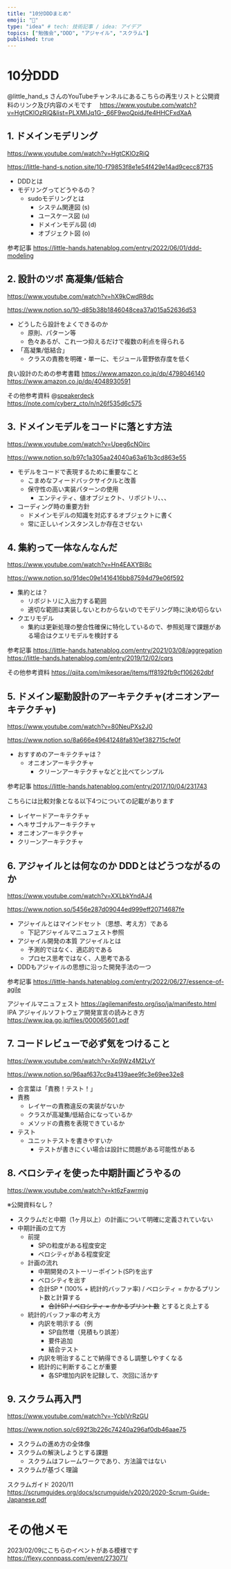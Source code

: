 ```yaml
---
title: "10分DDDまとめ"
emoji: "🐥"
type: "idea" # tech: 技術記事 / idea: アイデア
topics: ["勉強会","DDD", "アジャイル", "スクラム"]
published: true
---
```


# 10分DDD

@little_hand_s さんのYouTubeチャンネルにあるこちらの再生リストと公開資料のリンク及び内容のメモです
　https://www.youtube.com/watch?v=HgtCKlOzRiQ&list=PLXMIJq1G-_66F9woQpidJfe4HHCFxdXaA

## 1. ドメインモデリング

https://www.youtube.com/watch?v=HgtCKlOzRiQ

https://little-hand-s.notion.site/10-f79853f8e1e54f429e14ad9cecc87f35

- DDDとは
- モデリングってどうやるの？
  - sudoモデリングとは
    - システム関連図 (s)
    - ユースケース図 (u)
    - ドメインモデル図 (d)
    - オブジェクト図 (o)

参考記事
https://little-hands.hatenablog.com/entry/2022/06/01/ddd-modeling

## 2. 設計のツボ 高凝集/低結合

https://www.youtube.com/watch?v=hX9kCwdR8dc

https://www.notion.so/10-d85b38b1846048cea37a015a52636d53

- どうしたら設計をよくできるのか
  - 原則、パターン等
  - 色々あるが、これ一つ抑えるだけで複数の利点を得られる
- 「高凝集/低結合」
  - クラスの責務を明確・単一に、モジュール菅野依存度を低く

良い設計のための参考書籍
https://www.amazon.co.jp/dp/4798046140
https://www.amazon.co.jp/dp/4048930591

その他参考資料
@[speakerdeck](87050fae114d4f60b66eebfc89e57a1e)
https://note.com/cyberz_cto/n/n26f535d6c575

## 3. ドメインモデルをコードに落とす方法

https://www.youtube.com/watch?v=Upeg6cNOirc

https://www.notion.so/b97c1a305aa24040a63a61b3cd863e55

- モデルをコードで表現するために重要なこと
  - こまめなフィードバックサイクルと改善
  - 保守性の高い実装パターンの使用
    - エンティティ、値オブジェクト、リポジトリ、、、
- コーディング時の重要方針
  - ドメインモデルの知識を対応するオブジェクトに書く
  - 常に正しいインスタンスしか存在させない

## 4. 集約って一体なんなんだ

https://www.youtube.com/watch?v=Hn4EAXYBl8c

https://www.notion.so/91dec09e1416416bb87594d79e06f592

- 集約とは？
  - リポジトリに入出力する範囲
  - 適切な範囲は実装しないとわからないのでモデリング時に決め切らない
- クエリモデル
  - 集約は更新処理の整合性確保に特化しているので、参照処理で課題がある場合はクエリモデルを検討する

参考記事
https://little-hands.hatenablog.com/entry/2021/03/08/aggregation
https://little-hands.hatenablog.com/entry/2019/12/02/cqrs

その他参考資料
https://qiita.com/mikesorae/items/ff8192fb9cf106262dbf

## 5. ドメイン駆動設計のアーキテクチャ(オニオンアーキテクチャ)

https://www.youtube.com/watch?v=80NeuPXs2J0

https://www.notion.so/8a666e49641248fa810ef382715cfe0f

- おすすめのアーキテクチャは？
  - オニオンアーキテクチャ
    - クリーンアーキテクチャなどと比べてシンプル

参考記事
https://little-hands.hatenablog.com/entry/2017/10/04/231743

こちらには比較対象となる以下4つについての記載があります
- レイヤードアーキテクチャ
- ヘキサゴナルアーキテクチャ
- オニオンアーキテクチャ
- クリーンアーキテクチャ

## 6. アジャイルとは何なのか DDDとはどうつながるのか

https://www.youtube.com/watch?v=XXLbkYndAJ4

https://www.notion.so/5456e287d09044ed999eff20714687fe

- アジャイルとはマインドセット（思想、考え方）である
  - 下記アジャイルマニュフェスト参照
- アジャイル開発の本質
アジャイルとは
  - 予測的ではなく、適応的である
  - プロセス思考ではなく、人思考である
- DDDもアジャイルの思想に沿った開発手法の一つ

参考記事
https://little-hands.hatenablog.com/entry/2022/06/27/essence-of-agile

アジャイルマニュフェスト
https://agilemanifesto.org/iso/ja/manifesto.html
IPA アジャイルソフトウェア開発宣言の読みとき方
https://www.ipa.go.jp/files/000065601.pdf

## 7. コードレビューで必ず気をつけること

https://www.youtube.com/watch?v=Xp9Wz4M2LyY

https://www.notion.so/96aaf637cc9a4139aee9fc3e69ee32e8

- 合言葉は「責務！テスト！」
- 責務
  - レイヤーの責務違反の実装がないか
  - クラスが高凝集/低結合になっているか
  - メソッドの責務を表現できているか
- テスト
  - ユニットテストを書きやすいか
    - テストが書きにくい場合は設計に問題がある可能性がある

## 8. ベロシティを使った中期計画どうやるの

https://www.youtube.com/watch?v=kt6zFawrmjg

※公開資料なし？

- スクラムだと中期（1ヶ月以上）の計画について明確に定義されていない
- 中期計画の立て方
  - 前提
    - SPの粒度がある程度安定
    - ベロシティがある程度安定
  - 計画の流れ
    - 中期開発のストーリーポイント(SP)を出す
    - ベロシティを出す
    - 合計SP * (100% + 統計的バッファ率) / ベロシティ = かかるプリント数と計算する
      - ~~合計SP / ベロシティ = かかるプリント数~~ とすると炎上する
  - 統計的バッファ率の考え方
    - 内訳を明示する（例
      - SP自然増（見積もり誤差）
      - 要件追加
      - 結合テスト
    - 内訳を明治することで納得できるし調整しやすくなる
    - 統計的に判断することが重要
      - 各SP増加内訳を記録して、次回に活かす

## 9. スクラム再入門

https://www.youtube.com/watch?v=-YcblVrRzGU

https://www.notion.so/c692f3b226c74240a296af0db46aae75

- スクラムの進め方の全体像
- スクラムの解決しようとする課題
  - スクラムはフレームワークであり、方法論ではない
- スクラムが基づく理論

スクラムガイド 2020/11
https://scrumguides.org/docs/scrumguide/v2020/2020-Scrum-Guide-Japanese.pdf

# その他メモ

2023/02/09にこちらのイベントがある模様です
https://flexy.connpass.com/event/273071/
